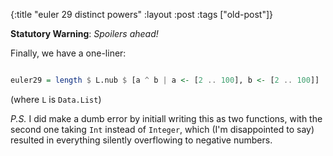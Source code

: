 {:title "euler 29 distinct powers"
:layout :post
 :tags ["old-post"]}



**Statutory Warning**: _Spoilers ahead!_



Finally, we have a one-liner:



```haskell

euler29 = length $ L.nub $ [a ^ b | a <- [2 .. 100], b <- [2 .. 100]]

```



(where `L` is `Data.List`)



_P.S._ I did make a dumb error by initiall writing this as two functions, with the second one taking `Int` instead of `Integer`, which (I'm disappointed to say) resulted in everything silently overflowing to negative numbers.
